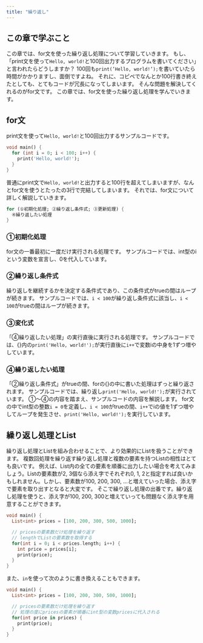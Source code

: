 ```yaml
---
title: "繰り返し"
---
```


## この章で学ぶこと
この章では、for文を使った繰り返し処理について学習していきます。
もし、「print文を使って`Hello, world!`と100回出力するプログラムを書いてください」と言われたらどうしますか？
100回も`print(’Hello, world!’);`を書いていたら時間がかかりますし、面倒ですよね。
それに、コピペでなんとか100行書き終えたとしても、とてもコードが冗長になってしまいます。
そんな問題を解決してくれるのがfor文です。
この章では、for文を使った繰り返し処理を学んでいきます。
## for文
print文を使って`Hello, world!`と100回出力するサンプルコードです。
```dart
void main() {
  for (int i = 0; i < 100; i++) {
    print('Hello, world!');
  }
}
```

普通にprint文で`Hello, world!`と出力すると100行を超えてしまいますが、なんとfor文を使うとたったの3行で完結してしまいます。
それでは、for文について詳しく解説していきます。
```dart
for (①初期化処理; ②繰り返し条件式; ③更新処理) {
  ④繰り返したい処理
}
```

### ①初期化処理
for文の一番最初に一度だけ実行される処理です。
サンプルコードでは、int型のiという変数を宣言し、0を代入しています。

### ②繰り返し条件式
繰り返しを継続するかを決定する条件式であり、この条件式がtrueの間はループが続きます。
サンプルコードでは、`i < 100`が繰り返し条件式に該当し、`i < 100`がtrueの間はループが続きます。

### ③変化式
「④繰り返したい処理」の実行直後に実行される処理です。
サンプルコードでは、{}内の`print('Hello, world!');`が実行直後に`i++`で変数iの中身を1ずつ増やしています。

### ④繰り返したい処理
「②繰り返し条件式」がtrueの間、forの{}の中に書いた処理はずっと繰り返されます。
サンプルコードでは、繰り返し`print('Hello, world!');`が実行されています。
①〜④の内容を踏まえ、サンプルコードの内容を解説します。
for文の中でint型の整数`i = 0`を定義し、`i < 100`がtrueの間、`i++`でiの値を1ずつ増やしてループを発生させ、`print('Hello, world!');`を実行しています。

## 繰り返し処理とList
繰り返し処理とListを組み合わせることで、より効果的にListを扱うことができます。
複数回処理を繰り返す繰り返し処理と複数の要素を持つListの相性はとても良いです。
例えば、List内の全ての要素を順番に出力したい場合を考えてみましょう。Listの要素数が2, 3個なら添え字でそれぞれ0, 1, 2と指定すれば良いかもしれません。しかし、要素数が100, 200, 300, …と増えていった場合、添え字で要素を取り出すとなると大変です。
そこで繰り返し処理の出番です。繰り返し処理を使うと、添え字が100, 200, 300と増えていっても問題なく添え字を用意することができます。
```dart
void main() {
  List<int> prices = [100, 200, 300, 500, 1000];

  // pricesの要素数だけ処理を繰り返す
  // lengthでListの要素数を取得する
  for(int i = 0; i < prices.length; i++) {
    int price = prices[i];
    print(price);
  }
}

```
また、`in`を使って次のように書き換えることもできます。
```dart
void main() {
  List<int> prices = [100, 200, 300, 500, 1000];

  // pricesの要素数だけ処理を繰り返す
  // 処理の度にpricesの要素が順番にint型の変数pricesに代入される
  for(int price in prices) {
    print(price);
  }
}

```